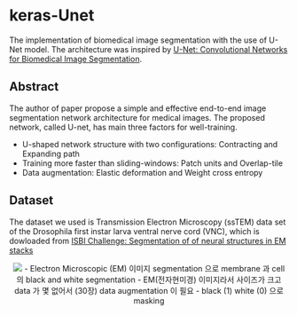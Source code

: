 # keras-Unet

The implementation of biomedical image segmentation with the use of U-Net model. The architecture was inspired by [U-Net: Convolutional Networks for Biomedical Image Segmentation](http://lmb.informatik.uni-freiburg.de/people/ronneber/u-net/).

## Abstract

The author of paper propose a simple and effective end-to-end image segmentation network architecture for medical images.
The proposed network, called U-net, has main three factors for well-training.
- U-shaped network structure with two configurations: Contracting and Expanding path
- Training more faster than sliding-windows: Patch units and Overlap-tile
- Data augmentation: Elastic deformation and Weight cross entropy

## Dataset

The dataset we used is Transmission Electron Microscopy (ssTEM) data set of the Drosophila first instar larva ventral nerve cord (VNC), which is dowloaded from [ISBI Challenge: Segmentation of of neural structures in EM stacks](http://brainiac2.mit.edu/isbi_challenge/home)

<p align="center">
    <img src="https://github.com/devswha/keras-Unet/images/ISBI.gif">
- Electron Microscopic (EM) 이미지 segmentation 으로 membrane 과 cell 의 black and white segmentation
- EM(전자현미경) 이미지라서 사이즈가 크고 data 가 몇 없어서 (30장) data augmentation 이 필요
- black (1) white (0) 으로 masking